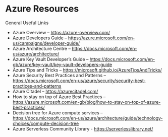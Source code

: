 # Azure Resources
General Useful Links

* Azure Overview – https://azure-overview.com/
* Azure Developers Guide – https://azure.microsoft.com/en-us/campaigns/developer-guide/
* Azure Architecture Centre – https://docs.microsoft.com/en-us/azure/architecture/
* Azure Key Vault Developer’s Guide – https://docs.microsoft.com/en-gb/azure/key-vault/key-vault-developers-guide
* Azure Tips and Tricks – https://microsoft.github.io/AzureTipsAndTricks/
* Azure Security Best Practices and Patterns – https://docs.microsoft.com/en-us/azure/security/security-best-practices-and-patterns
* Azure Citadel – https://azurecitadel.com/
* How to stay on top of Azure Best Practices – https://azure.microsoft.com/en-gb/blog/how-to-stay-on-top-of-azure-best-practices/
* Decision tree for Azure compute services – https://docs.microsoft.com/en-us/azure/architecture/guide/technology-choices/compute-decision-tree
* Azure Serverless Community Library - https://serverlesslibrary.net/

